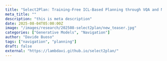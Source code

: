 ```yaml
---
title: "Select2Plan: Training-Free ICL-Based Planning through VQA and Memory Retrieval"
meta_title: ""
description: "this is meta description"
date: 2025-08-04T05:00:00Z
image: "/images/research/202508-select2plan/new_teaser.jpg"
categories: ["Generative Models", "Navigation"]
author: "Davide Buoso"
tags: ["navigation", "planning"]
draft: false
external: "https://lambdavi.github.io/select2plan/"
---
```

